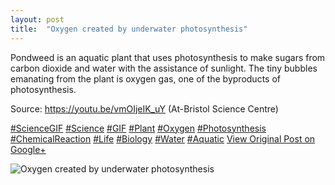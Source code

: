 ```yaml
---
layout: post
title:  "Oxygen created by underwater photosynthesis"
---
```


Pondweed is an aquatic plant that uses photosynthesis to make sugars from carbon dioxide and water with the assistance of sunlight. The tiny bubbles emanating from the plant is oxygen gas, one of the byproducts of photosynthesis.   
  
Source: <https://youtu.be/vmOIjeIK_uY> (At-Bristol Science Centre)  
  
[#ScienceGIF](https://plus.google.com/s/%23ScienceGIF/posts) [#Science](https://plus.google.com/s/%23Science/posts) [#GIF](https://plus.google.com/s/%23GIF/posts) [#Plant](https://plus.google.com/s/%23Plant/posts) [#Oxygen](https://plus.google.com/s/%23Oxygen/posts) [#Photosynthesis](https://plus.google.com/s/%23Photosynthesis/posts) [#ChemicalReaction](https://plus.google.com/s/%23ChemicalReaction/posts) [#Life](https://plus.google.com/s/%23Life/posts) [#Biology](https://plus.google.com/s/%23Biology/posts) [#Water](https://plus.google.com/s/%23Water/posts) [#Aquatic](https://plus.google.com/s/%23Aquatic/posts)
[View Original Post on Google+](https://plus.google.com/+ColinSullender/posts/9h81wYBnk8F)

![Oxygen created by underwater photosynthesis](https://i.imgur.com/reemVTm.gif)
